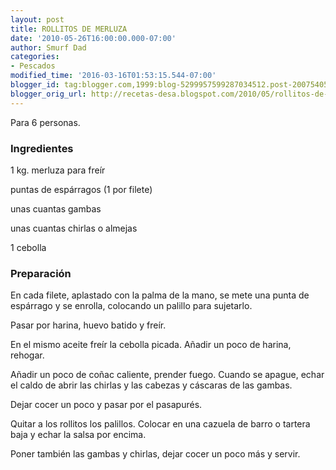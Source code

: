 ```yaml
---
layout: post
title: ROLLITOS DE MERLUZA
date: '2010-05-26T16:00:00.000-07:00'
author: Smurf Dad
categories:
- Pescados
modified_time: '2016-03-16T01:53:15.544-07:00'
blogger_id: tag:blogger.com,1999:blog-5299957599287034512.post-2007540557184467976
blogger_orig_url: http://recetas-desa.blogspot.com/2010/05/rollitos-de-merluza.html
---
```


Para 6 personas.

<h3>Ingredientes</h3>


1 kg. merluza para fre&iacute;r

puntas de esp&aacute;rragos (1 por filete)

unas cuantas gambas

unas cuantas chirlas o almejas

1 cebolla

<h3>Preparaci&oacute;n</h3>


En cada filete, aplastado con la palma de la mano, se mete una punta de esp&aacute;rrago y se enrolla, colocando un palillo para sujetarlo.

Pasar por harina, huevo batido y fre&iacute;r.

En el mismo aceite fre&iacute;r la cebolla picada. A&ntilde;adir un poco de harina, rehogar.

A&ntilde;adir un poco de co&ntilde;ac caliente, prender fuego. Cuando se apague, echar el caldo de abrir las chirlas y las cabezas y c&aacute;scaras de las gambas.

Dejar cocer un poco y pasar por el pasapur&eacute;s.

Quitar a los rollitos los palillos. Colocar en una cazuela de barro o tartera baja y echar la salsa por encima.

Poner tambi&eacute;n las gambas y chirlas, dejar cocer un poco m&aacute;s y servir.

